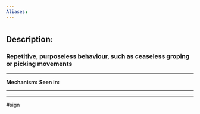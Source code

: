 ```yaml
---
Aliases:
---
```

# 
## Description:
### Repetitive, purposeless behaviour, such as ceaseless groping or picking movements

---
**Mechanism:**
**Seen in:** 

---


---
#sign 